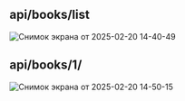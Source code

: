 
## api/books/list

![Снимок экрана от 2025-02-20 14-40-49](https://github.com/user-attachments/assets/eb8d8765-554d-433d-98e4-8a904cd685ff)

## api/books/1/

![Снимок экрана от 2025-02-20 14-50-15](https://github.com/user-attachments/assets/9b69cc1c-41b6-4578-8aa5-dad7ec22d58b)

